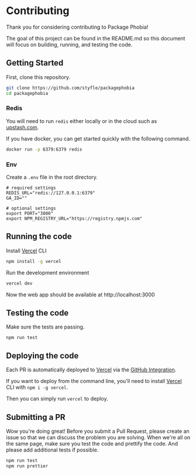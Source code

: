 # Contributing

Thank you for considering contributing to Package Phobia!

The goal of this project can be found in the README.md so this document will focus on building, running, and testing the code.

## Getting Started

First, clone this repository.

```sh
git clone https://github.com/styfle/packagephobia
cd packagephobia
```

### Redis

You will need to run `redis` either locally or in the cloud such as [upstash.com](https://upstash.com/?ref=packagephobia).

If you have docker, you can get started quickly with the following command.

```sh
docker run -p 6379:6379 redis
```

### Env

Create a `.env` file in the root directory.

```
# required settings
REDIS_URL="redis://127.0.0.1:6379"
GA_ID=""

# optional settings
export PORT="3000"
export NPM_REGISTRY_URL="https://registry.npmjs.com"
```

## Running the code

Install [Vercel](https://vercel.com/download) CLI

```sh
npm install -g vercel
```

Run the development environment

```sh
vercel dev
```

Now the web app should be available at http://localhost:3000


## Testing the code

Make sure the tests are passing.

```
npm run test
```

## Deploying the code

Each PR is automatically deployed to [Vercel](https://vercel.com/?utm_source=packagephobia) via the [GitHub Integration](https://vercel.com/github).

If you want to deploy from the command line, you'll need to install [Vercel](https://vercel.com) CLI with `npm i -g vercel`.

Then you can simply run `vercel` to deploy.

## Submitting a PR

Wow you're doing great! Before you submit a Pull Request, please create an issue so that we can discuss the problem you are solving. When we're all on the same page, make sure you test the code and prettify the code. And please add additional tests if possible.

```sh
npm run test
npm run prettier
```
